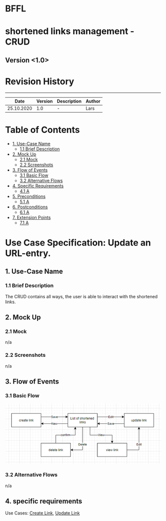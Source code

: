 # BFFL
# shortened links management - CRUD

## Version <1.0>

# Revision History
-----

|    Date    | Version | Description | Author |
|------------|---------|-------------|--------|
| 25.10.2020 |   1.0   |  -  | Lars |

# Table of Contents

- [1. Use-Case Name](#1-Use-Case-Name)
  * [1.1 Brief Description](#11-Brief-Description)
- [2. Mock Up](#2-Mock-Up)
  * [2.1 Mock](#21-Mock)
  * [2.2 Screenshots](#22-Screenshots)
- [3. Flow of Events](#3-Flow-of-Events)
  * [3.1 Basic Flow](#31-Basic-Flow)
  * [3.2 Alternative Flows](#32-Alternative-Flows)
- [4. Specific Requirements](#4-specific-requirements)
  * [4.1 A](#41-A)
- [5. Preconditions](#5-Preconditions)
  * [5.1 A](#51-A)
- [6. Postconditions](#6-Postconditions)
  * [6.1 A](#61-A)
- [7. Extension Points](#7-Extension-Points)
  * [7.1 A](#71-A)
  
# Use Case Specification: Update an URL-entry.
  
## 1. Use-Case Name  
### 1.1 Brief Description
The CRUD contains all ways, the user is able to interact with the shortened links.
 
 
## 2. Mock Up
### 2.1 Mock
n/a
  
### 2.2 Screenshots
n/a
 
 
## 3. Flow of Events
### 3.1 Basic Flow
![Basic Flow](res/CRUD_25Okt2020.png)
  
### 3.2 Alternative Flows
n/a
  
  
## 4. specific requirements
Use Cases: 
[Create Link](UC_Create-Link.md),
[Update Link](UC_Update-Link_22Okt2020.md)
